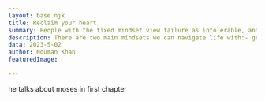 ```yaml
---
layout: base.njk
title: Reclaim your heart
summary: People with the fixed mindset view failure as intolerable, and spend much of their time trying to prove to themselves and others how smart and/or talented they are. They do not believe in the power of effort. The growth mindset is the belief that with hard work and experience, growth and development occur
description: There are two main mindsets we can navigate life with:- growth and fixed. Having a growth mindset is essential for success. In this post, we explore how to develop the right mindset for improving your intelligence.
data: 2023-5-02
author: Nouman Khan
featuredImage: 

---
```



he talks about moses in first chapter 